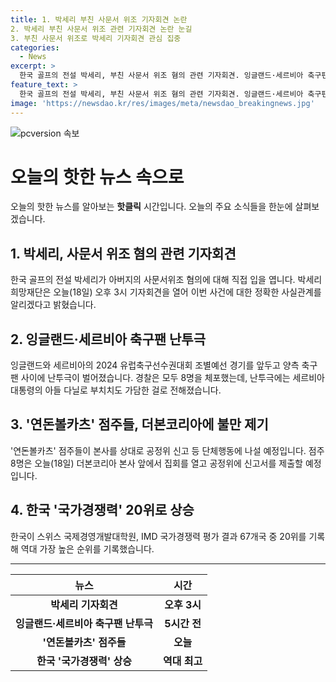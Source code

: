 ```yaml
---
title: 1. 박세리 부친 사문서 위조 기자회견 논란
2. 박세리 부친 사문서 위조 관련 기자회견 논란 눈길
3. 부친 사문서 위조로 박세리 기자회견 관심 집중
categories:
  - News
excerpt: >
  한국 골프의 전설 박세리, 부친 사문서 위조 혐의 관련 기자회견. 잉글랜드·세르비아 축구팬 난투극으로 대통령 아들도 가담. 연돈볼카츠 점주들 불만 제기. 한국 국가경쟁력 20위로 상승, 역대 최고. #박세리 #난투극 #연돈볼카츠 #더본코리아 #국가경쟁력
feature_text: >
  한국 골프의 전설 박세리, 부친 사문서 위조 혐의 관련 기자회견. 잉글랜드·세르비아 축구팬 난투극으로 대통령 아들도 가담. 연돈볼카츠 점주들 불만 제기. 한국 국가경쟁력 20위로 상승, 역대 최고. #박세리 #난투극 #연돈볼카츠 #더본코리아 #국가경쟁력
image: 'https://newsdao.kr/res/images/meta/newsdao_breakingnews.jpg'
---
```


<p><img src="https://newsdao.kr/res/images/meta/newsdao_breakingnews.jpg" alt="pcversion 속보" /></p>

<h1>오늘의 핫한 뉴스 속으로</h1>

<p data-ke-size="size16">오늘의 핫한 뉴스를 알아보는 <b>핫클릭</b> 시간입니다. 오늘의 주요 소식들을 한눈에 살펴보겠습니다.</p>

<h2 data-ke-size="size26">1. 박세리, 사문서 위조 혐의 관련 기자회견</h2>

<p data-ke-size="size16">한국 골프의 전설 박세리가 아버지의 사문서위조 혐의에 대해 직접 입을 엽니다. 박세리희망재단은 오늘(18일) 오후 3시 기자회견을 열어 이번 사건에 대한 정확한 사실관계를 알리겠다고 밝혔습니다.</p>

<h2 data-ke-size="size26">2. 잉글랜드·세르비아 축구팬 난투극</h2>

<p data-ke-size="size16">잉글랜드와 세르비아의 2024 유럽축구선수권대회 조별예선 경기를 앞두고 양측 축구 팬 사이에 난투극이 벌어졌습니다. 경찰은 모두 8명을 체포했는데, 난투극에는 세르비아 대통령의 아들 다닐로 부치치도 가담한 걸로 전해졌습니다.</p>

<h2 data-ke-size="size26">3. '연돈볼카츠' 점주들, 더본코리아에 불만 제기</h2>

<p data-ke-size="size16">'연돈볼카츠' 점주들이 본사를 상대로 공정위 신고 등 단체행동에 나설 예정입니다. 점주 8명은 오늘(18일) 더본코리아 본사 앞에서 집회를 열고 공정위에 신고서를 제출할 예정입니다.</p>

<h2 data-ke-size="size26">4. 한국 '국가경쟁력' 20위로 상승</h2>

<p data-ke-size="size16">한국이 스위스 국제경영개발대학원, IMD 국가경쟁력 평가 결과 67개국 중 20위를 기록해 역대 가장 높은 순위를 기록했습니다.</p>

<hr>

<table>
  <thead>
    <tr>
      <th>뉴스</th>
      <th>시간</th>
    </tr>
  </thead>
  <tbody>
    <tr>
      <td style="text-align: center; height: 17px;"><b>박세리 기자회견</b></td>
      <td style="text-align: center; height: 17px;"><b>오후 3시</b></td>
    </tr>
    <tr>
      <td style="text-align: center; height: 17px;"><b>잉글랜드·세르비아 축구팬 난투극</b></td>
      <td style="text-align: center; height: 17px;"><b>5시간 전</b></td>
    </tr>
    <tr>
      <td style="text-align: center; height: 17px;"><b>'연돈볼카츠' 점주들</b></td>
      <td style="text-align: center; height: 17px;"><b>오늘</b></td>
    </tr>
    <tr>
      <td style="text-align: center; height: 17px;"><b>한국 '국가경쟁력' 상승</b></td>
      <td style="text-align: center; height: 17px;"><b>역대 최고</b></td>
    </tr>
  </tbody>
</table>

<p data-ke-size="size16"></p>

